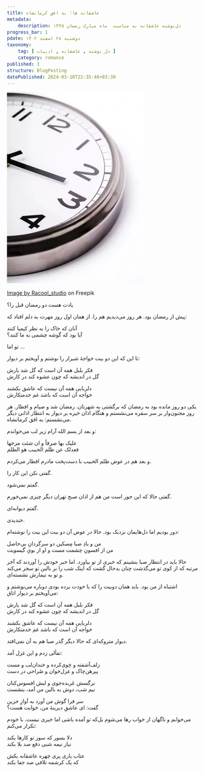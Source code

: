 ```yaml
---
title: عاشقانه ها؛ به افق کرمانشاه
metadata: 
    description: دل‌نوشته عاشقانه به مناسبت  ماه مبارک رمضان ۱۴۴۵
progress_bar: 1
pdate: دوشنبه ۲۸ اسفند ۱۴۰۲
taxonomy:
    tag: [ دل_نوشته , عاشقانه , ادبیات ]
    category: romance
published: 1
structure: BlogPosting
datePublished: 2024-03-18T22:35:46+03:30
---
```

![ تصویر ساعت ](clock_144627-22249.webp)
<div class="align-center">
<a href="https://www.freepik.com/free-photo/clock_7460577.htm#fromView=search&page=1&position=31&uuid=e81422ec-ef6b-42f9-97a8-b940b6915d8c">Image by Racool_studio</a> on Freepik
</div>

یادت هست دو رمضان قبل را؟

پیش از رمضان بود. هر روز می‌دیدیم هم را. از همان اول روز مهرت به دلم افتاد که:

آنان که خاک را به نظر کیمیا کنند  
آیا بود که گوشه چشمی به ما کنند؟


تو اما ... 

تا این که این دو بیت خواجهٔ شیراز را نوشتم و آویختم بر دیوار:

فکر بلبل همه آن است که گل شد یارش  
گل در اندیشه که چون عشوه کند در کارش

دلربایی همه آن نیست که عاشق بکشند   
خواجه آن است که باشد غم خدمتکارش


یکی دو روز مانده بود به رمضان که برگشتی به شهرتان. رمضان شد و صیام و افطار. هر روز مجنون‌وار بر سر سفره می‌نشستم و هنگام اذان خیره بر دیوار به انتظار اذانی دیگر می‌نشستم: به افق کرمانشاه. 

و بعد از بسم الله آرام زیر لب می‌خواندم:

علیک بها صرفاً و ان شئت مزجها  
فعدلک عن ظلم الحبیب هو الظلم

و بعد هم در عوض ظلم الحبیب با دست‌پخت مادرم افطار می‌کردم.

گفتی نکن این کار را.

گفتم نمی‌شود.

گفتی حالا که این جور است من هم از اذان صبح تهران دیگر چیزی نمی‌خورم. 

گفتم دیوانه‌ای.

خندیدی.

دور بودیم اما دل‌هایمان نزدیک بود.
حالا در عوض آن دو بیت این بیت را نوشته‌ام:

من و بادِ صبا مِسکین دو سرگردانِ بی‌حاصل  
من از افسونِ چشمت مست و او از بویِ گیسویت

حالا باید در انتظار صبا بنشینم که خبری از تو بیاورد. اما خبر خودش را آوردند که آخر مرتبه که از کوی تو می‌گذشت چنان بدحال گشت که اینک شب را بر بالین تو سحر می‌کند و تو به تیمارش نشسته‌ای.

اشتباه از من بود. باید همان دوبیت را که با خودت برده بودی دوباره می‌نوشتم و می‌آویختم بر دیوار اتاق:

فکر بلبل همه آن است که گل شد یارش  
گل در اندیشه که چون عشوه کند در کارش

دلربایی همه آن نیست که عاشق بکشند  
خواجه آن است که باشد غم خدمتکارش


دیوار متروکه‌ای که حالا دیگر گذر صبا هم به آن نمی‌افتد.

تفألی زدم و این غزل آمد:


زلف‌آشفته و خِوی‌کرده و خندان‌لب و مست  
پیرهن‌چاک و غزل‌خوان و صُراحی در دست

نرگسش عَربده‌جوی و لبش افسوس‌کنان  
نیم شب، دوش به بالین من آمد، بنشست


سر فرا گوش من آورد به آوازِ حزین  
گفت: ای عاشقِ دیرینهٔ من، خوابت هست؟


 می‌خوابم و ناگهان از خواب رها می‌شوم بل‌که تو آمده باشی
 اما خبری نیست. با خودم تکرار می‌کنم:

دلا بسور که سوز تو کارها بکند  
نیاز نیمه شبی دفع صد بلا بکند

عتاب یاری پری چهره عاشقانه بکش  
که یک کرشمه تلافی صد جفا بکند